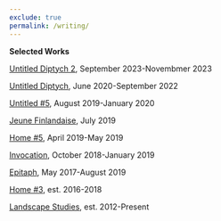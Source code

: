 ```yaml
---
exclude: true
permalink: /writing/
---
```

**Selected Works**
  
[Untitled Diptych 2](untitled-diptych-2/), September 2023-Novembmer 2023  
  
[Untitled Diptych](untitled-diptych/), June 2020-September 2022  
  
[Untitled #5](untitled-5/), August 2019-January 2020  
  
[Jeune Finlandaise](jeune-finlandaise/), July 2019  
  
[Home #5](home-5/), April 2019-May 2019  
   
[Invocation](invocation/), October 2018-January 2019  
  
[Epitaph](epitaph/), May 2017-August 2019  
  
[Home #3](home-3/), est. 2016-2018  
  
[Landscape Studies](landscape-studies/), est. 2012-Present  